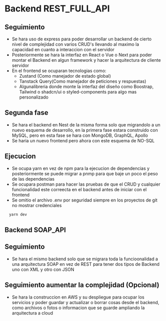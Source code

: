 # Backend REST_FULL_API

## Seguimiento 

- Se hara uso de express para poder desarrollar un backend de cierto nivel de complejidad con varios CRUD's llevando al maximo la capacidad en cuanto a interaccion con el servidor
- Posteriormente se hara la interfaz en React o Vue o Next para poder montar el Backend en algun framework y hacer la arquitectura de cliente servidor
- En el frontend se ocuparan tecnologias como:
  - Zustand (Como manejador de estado global)
  - Tanstack Query(Como manejador de peticiones y respuestas)
  - Algunalibreria donde monte la interfaz del diseño como Boostrap, Tailwind o shadcn/ui o styled-components para algo mas personalizado

## Segunda fase
- Se hara  el backend en Nest de la misma forma solo que migrandolo a un nuevo esquema de desarrollo, en la primera fase estara construido con MySQL, pero en esta fase se hara con MongoDB, GraphQL, Apollo
- Se haria un nuevo frontend pero ahora con este esquema de NO-SQL

## Ejecucion
- Se ocupa yarn en vez de npm para la ejecucion de dependencias y posteriormente se puede migrar a pnmp para que baje un poco el peso de las dependencias
- Se ocupara postman para hacer las pruebas de que el CRUD y cualquier funcionalidad este correecta en el backend antes de iniciar con el frontend
- Se omitio el archivo .env por seguridad siempre en los proyectos de git no mostrar credenciales

```bash
  yarn dev
```

## Backend SOAP_API

## Seguimiento
- Se hara el mismo backend solo que se migrara toda la funcioonalidad a una arquitectura SOAP en vez de REST para tener dos tipos de Backend uno con XML y otro con JSON

## Seguimiento aumentar la complejidad (Opcional)
- Se hara la construccion en AWS y su despliegue para ocupar los servicios y poder guardar y actualizar o borrar cosas desde el backend, como archivos o fotos o informacion que se guarde ampliando la arquitectura a cloud
